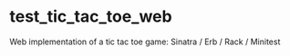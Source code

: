 test_tic_tac_toe_web
====================
Web implementation of a tic tac toe game:
Sinatra / Erb / Rack / Minitest
